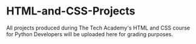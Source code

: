 # HTML-and-CSS-Projects
All projects produced during The Tech Academy's HTML and CSS course for Python Developers will be uploaded here for grading purposes.
